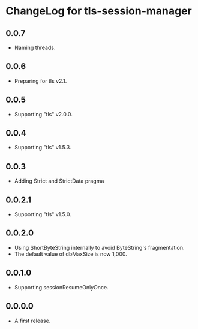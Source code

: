 # ChangeLog for tls-session-manager

## 0.0.7

* Naming threads.

## 0.0.6

* Preparing for tls v2.1.

## 0.0.5

* Supporting "tls" v2.0.0.

## 0.0.4

* Supporting "tls" v1.5.3.

## 0.0.3

* Adding Strict and StrictData pragma

## 0.0.2.1

* Supporting "tls" v1.5.0.

## 0.0.2.0

* Using ShortByteString internally to avoid ByteString's fragmentation.
* The default value of dbMaxSize is now 1,000.

## 0.0.1.0

* Supporting sessionResumeOnlyOnce.

## 0.0.0.0
* A first release.
